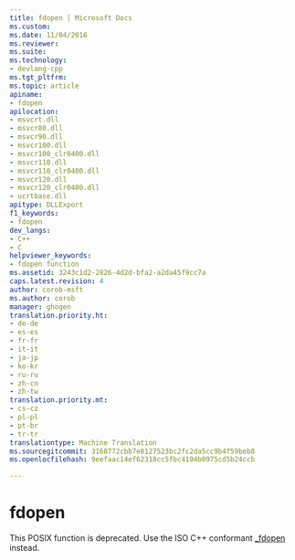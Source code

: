 ```yaml
---
title: fdopen | Microsoft Docs
ms.custom: 
ms.date: 11/04/2016
ms.reviewer: 
ms.suite: 
ms.technology:
- devlang-cpp
ms.tgt_pltfrm: 
ms.topic: article
apiname:
- fdopen
apilocation:
- msvcrt.dll
- msvcr80.dll
- msvcr90.dll
- msvcr100.dll
- msvcr100_clr0400.dll
- msvcr110.dll
- msvcr110_clr0400.dll
- msvcr120.dll
- msvcr120_clr0400.dll
- ucrtbase.dll
apitype: DLLExport
f1_keywords:
- fdopen
dev_langs:
- C++
- C
helpviewer_keywords:
- fdopen function
ms.assetid: 3243c1d2-2826-4d2d-bfa2-a2da45f9cc7a
caps.latest.revision: 4
author: corob-msft
ms.author: corob
manager: ghogen
translation.priority.ht:
- de-de
- es-es
- fr-fr
- it-it
- ja-jp
- ko-kr
- ru-ru
- zh-cn
- zh-tw
translation.priority.mt:
- cs-cz
- pl-pl
- pt-br
- tr-tr
translationtype: Machine Translation
ms.sourcegitcommit: 3168772cbb7e8127523bc2fc2da5cc9b4f59beb8
ms.openlocfilehash: 9eefaac14ef62318cc5fbc4194b0975cd5b24ccb

---
```

# fdopen
This POSIX function is deprecated. Use the ISO C++ conformant [_fdopen](../../c-runtime-library/reference/fdopen-wfdopen.md) instead.


<!--HONumber=Jan17_HO2-->


